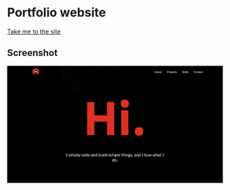 # Portfolio website

[Take me to the site](https://suphachai-hestmark.netlify.app/)

## Screenshot

![Screenshot](./src/images/page-draft.png)
